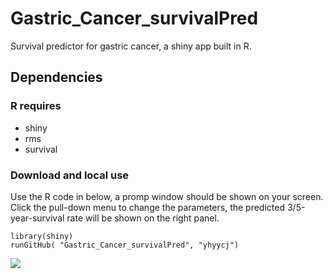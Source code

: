# Gastric_Cancer_survivalPred
Survival predictor for gastric cancer, a shiny app built in R.

## Dependencies
### R requires
* shiny
* rms
* survival

### Download and local use
Use the R code in below, a promp window should be shown on your screen. Click the pull-down menu to change the parameters, the predicted 3/5-year-survival rate will be shown on the right panel.
```
library(shiny)
runGitHub( "Gastric_Cancer_survivalPred", "yhyycj")
```
![]("https://github.com/yhyycj/Gastric_Cancer_survivalPred.git/ui.png")
